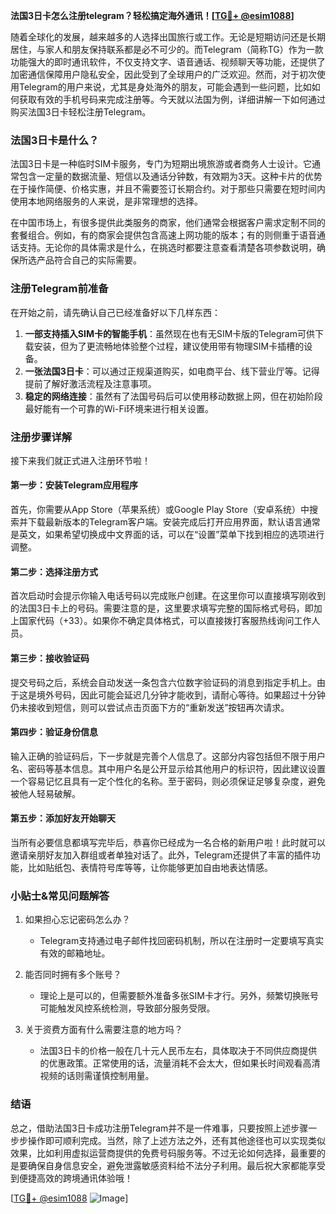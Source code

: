 **法国3日卡怎么注册telegram？轻松搞定海外通讯！[[TG💪+ @esim1088](https://t.me/s/esim1088)]**

随着全球化的发展，越来越多的人选择出国旅行或工作。无论是短期访问还是长期居住，与家人和朋友保持联系都是必不可少的。而Telegram（简称TG）作为一款功能强大的即时通讯软件，不仅支持文字、语音通话、视频聊天等功能，还提供了加密通信保障用户隐私安全，因此受到了全球用户的广泛欢迎。然而，对于初次使用Telegram的用户来说，尤其是身处海外的朋友，可能会遇到一些问题，比如如何获取有效的手机号码来完成注册等。今天就以法国为例，详细讲解一下如何通过购买法国3日卡轻松注册Telegram。

### 法国3日卡是什么？

法国3日卡是一种临时SIM卡服务，专门为短期出境旅游或者商务人士设计。它通常包含一定量的数据流量、短信以及通话分钟数，有效期为3天。这种卡片的优势在于操作简便、价格实惠，并且不需要签订长期合约。对于那些只需要在短时间内使用本地网络服务的人来说，是非常理想的选择。

在中国市场上，有很多提供此类服务的商家，他们通常会根据客户需求定制不同的套餐组合。例如，有的商家会提供包含高速上网功能的版本；有的则侧重于语音通话支持。无论你的具体需求是什么，在挑选时都要注意查看清楚各项参数说明，确保所选产品符合自己的实际需要。

### 注册Telegram前准备

在开始之前，请先确认自己已经准备好以下几样东西：
1. **一部支持插入SIM卡的智能手机**：虽然现在也有无SIM卡版的Telegram可供下载安装，但为了更流畅地体验整个过程，建议使用带有物理SIM卡插槽的设备。
2. **一张法国3日卡**：可以通过正规渠道购买，如电商平台、线下营业厅等。记得提前了解好激活流程及注意事项。
3. **稳定的网络连接**：虽然有了法国号码后可以使用移动数据上网，但在初始阶段最好能有一个可靠的Wi-Fi环境来进行相关设置。

### 注册步骤详解

接下来我们就正式进入注册环节啦！

#### 第一步：安装Telegram应用程序
首先，你需要从App Store（苹果系统）或Google Play Store（安卓系统）中搜索并下载最新版本的Telegram客户端。安装完成后打开应用界面，默认语言通常是英文，如果希望切换成中文界面的话，可以在“设置”菜单下找到相应的选项进行调整。

#### 第二步：选择注册方式
首次启动时会提示你输入电话号码以完成账户创建。在这里你可以直接填写刚收到的法国3日卡上的号码。需要注意的是，这里要求填写完整的国际格式号码，即加上国家代码（+33）。如果你不确定具体格式，可以直接拨打客服热线询问工作人员。

#### 第三步：接收验证码
提交号码之后，系统会自动发送一条包含六位数字验证码的消息到指定手机上。由于这是境外号码，因此可能会延迟几分钟才能收到，请耐心等待。如果超过十分钟仍未接收到短信，则可以尝试点击页面下方的“重新发送”按钮再次请求。

#### 第四步：验证身份信息
输入正确的验证码后，下一步就是完善个人信息了。这部分内容包括但不限于用户名、密码等基本信息。其中用户名是公开显示给其他用户的标识符，因此建议设置一个容易记忆且具有一定个性化的名称。至于密码，则必须保证足够复杂度，避免被他人轻易破解。

#### 第五步：添加好友开始聊天
当所有必要信息都填写完毕后，恭喜你已经成为一名合格的新用户啦！此时就可以邀请亲朋好友加入群组或者单独对话了。此外，Telegram还提供了丰富的插件功能，比如贴纸包、表情符号库等等，让你能够更加自由地表达情感。

### 小贴士&常见问题解答

1. 如果担心忘记密码怎么办？
   - Telegram支持通过电子邮件找回密码机制，所以在注册时一定要填写真实有效的邮箱地址。
   
2. 能否同时拥有多个账号？
   - 理论上是可以的，但需要额外准备多张SIM卡才行。另外，频繁切换账号可能触发风控系统检测，导致部分服务受限。
   
3. 关于资费方面有什么需要注意的地方吗？
   - 法国3日卡的价格一般在几十元人民币左右，具体取决于不同供应商提供的优惠政策。正常使用的话，流量消耗不会太大，但如果长时间观看高清视频的话则需谨慎控制用量。

### 结语

总之，借助法国3日卡成功注册Telegram并不是一件难事，只要按照上述步骤一步步操作即可顺利完成。当然，除了上述方法之外，还有其他途径也可以实现类似效果，比如利用虚拟运营商提供的免费号码服务等。不过无论如何选择，最重要的是要确保自身信息安全，避免泄露敏感资料给不法分子利用。最后祝大家都能享受到便捷高效的跨境通讯体验哦！

[[TG💪+ @esim1088](https://t.me/s/esim1088) ![Image](https://i.postimg.cc/4NQfJmqS/Snipaste-2025-05-13-00-14-12.png)]